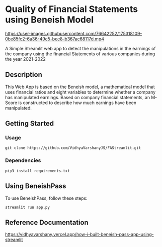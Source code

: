 # Quality of Financial Statements using Beneish Model

https://user-images.githubusercontent.com/76642252/175318109-0be85fc2-6a36-49c5-bee8-b367ac68117d.mp4


A Simple Streamlit web app to detect the manipulations in the earnings of the company using the financial Statements of various companies during the year 2021-2022

## Description

This Web App is based on the Beneish model, a mathematical model that uses financial ratios and eight variables to determine whether a company has manipulated earnings. Based on company financial statements, an M-Score is constructed to describe how much earnings have been manipulated.

## Getting Started

### Usage
```
git clone https://github.com/VidhyaVarshanyJS/FAStreamlit.git
```
### Dependencies
```
pip3 install requirements.txt
```
## Using BeneishPass

To use BeneishPass, follow these steps:

```
streamlit run app.py
```

## Reference Documentation

https://vidhyavarshany.vercel.app/how-i-built-beneish-pass-app-using-streamlit


